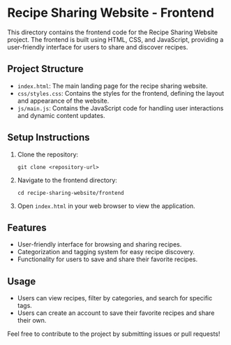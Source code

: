 # Recipe Sharing Website - Frontend

This directory contains the frontend code for the Recipe Sharing Website project. The frontend is built using HTML, CSS, and JavaScript, providing a user-friendly interface for users to share and discover recipes.

## Project Structure

- `index.html`: The main landing page for the recipe sharing website.
- `css/styles.css`: Contains the styles for the frontend, defining the layout and appearance of the website.
- `js/main.js`: Contains the JavaScript code for handling user interactions and dynamic content updates.

## Setup Instructions

1. Clone the repository:
   ```
   git clone <repository-url>
   ```

2. Navigate to the frontend directory:
   ```
   cd recipe-sharing-website/frontend
   ```

3. Open `index.html` in your web browser to view the application.

## Features

- User-friendly interface for browsing and sharing recipes.
- Categorization and tagging system for easy recipe discovery.
- Functionality for users to save and share their favorite recipes.

## Usage

- Users can view recipes, filter by categories, and search for specific tags.
- Users can create an account to save their favorite recipes and share their own.

Feel free to contribute to the project by submitting issues or pull requests!